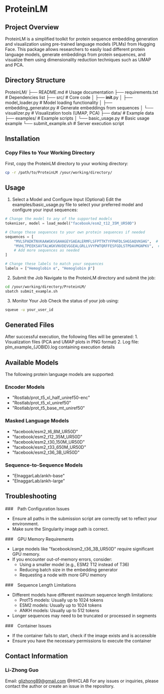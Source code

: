 # ProteinLM

## Project Overview
ProteinLM is a simplified toolkit for protein sequence embedding generation and visualization using pre-trained language models (PLMs) from Hugging Face. This package allows researchers to easily load different protein language models, generate embeddings from protein sequences, and visualize them using dimensionality reduction techniques such as UMAP and PCA.

## Directory Structure
ProteinLM/
├── README.md                     # Usage documentation
├── requirements.txt              # Dependencies list
├── src/                          # Core code
│   ├── __init__.py
│   ├── model_loader.py           # Model loading functionality
│   ├── embedding_generator.py    # Generate embeddings from sequences
│   └── visualizer.py             # Visualization tools (UMAP, PCA)
├── data/                         # Example data
├── examples/                     # Example scripts
│   └── basic_usage.py            # Basic usage example
└── submit_example.sh             # Server execution script

## Installation
### Copy Files to Your Working Directory
First, copy the ProteinLM directory to your working directory:
```bash
cp -r /path/to/ProteinLM /your/working/directory/
```

## Usage
1. Select a Model and Configure Input (Optional)
Edit the examples/basic_usage.py file to select your preferred model and configure your input sequences:
```py
# Change the model to any of the supported models
tokenizer, model = load_model("facebook/esm2_t12_35M_UR50D")

# Change these sequences to your own protein sequences if needed
sequences = [
    "MVLSPADKTNVKAAWGKVGAHAGEYGAEALERMFLSFPTTKTYFPHFDLSHGSAQVKGHG",  # Hemoglobin alpha
    "MVHLTPEEKSAVTALWGKVNVDEVGGEALGRLLVVYPWTQRFFESFGDLSTPDAVMGNPKV",  # Hemoglobin beta
    # Add more sequences as needed
]

# Change these labels to match your sequences
labels = ["Hemoglobin α", "Hemoglobin β"]
```

2. Submit the Job
Navigate to the ProteinLM directory and submit the job:
```bash
cd /your/working/directory/ProteinLM/
sbatch submit_example.sh
```

3. Monitor Your Job
Check the status of your job using:
```bash
squeue -u your_user_id
```

## Generated Files
After successful execution, the following files will be generated:
    1. Visualization files (PCA and UMAP plots in PNG format)
    2. Log file: plm_example_{JOBID}.log containing execution details

## Available Models
The following protein language models are supported:
### Encoder Models
* "Rostlab/prot_t5_xl_half_uniref50-enc"
* "Rostlab/prot_t5_xl_uniref50"
* "Rostlab/prot_t5_base_mt_uniref50"
### Masked Language Models
* "facebook/esm2_t6_8M_UR50D"
* "facebook/esm2_t12_35M_UR50D"
* "facebook/esm2_t30_150M_UR50D"
* "facebook/esm2_t33_650M_UR50D"
* "facebook/esm2_t36_3B_UR50D"
### Sequence-to-Sequence Models
* "ElnaggarLab/ankh-base"
* "ElnaggarLab/ankh-large"

## Troubleshooting
###　Path Configuration Issues
* Ensure all paths in the submission script are correctly set to reflect your environment.
* Make sure the Singularity image path is correct.

###　GPU Memory Requirements
* Large models like "facebook/esm2_t36_3B_UR50D" require significant GPU memory.
* If you encounter out-of-memory errors, consider:
    * Using a smaller model (e.g., ESM2 T12 instead of T36)
    * Reducing batch size in the embedding generator
    * Requesting a node with more GPU memory

###　Sequence Length Limitations
* Different models have different maximum sequence length limitations:
    * ProtT5 models: Usually up to 1024 tokens
    * ESM2 models: Usually up to 1024 tokens
    * ANKH models: Usually up to 512 tokens
* Longer sequences may need to be truncated or processed in segments

###　Container Issues
* If the container fails to start, check if the image exists and is accessible
* Ensure you have the necessary permissions to execute the container

## Contact Information
### Li-Zhong Guo
Email: glizhong89@gmail.com
@HHCLAB
For any issues or inquiries, please contact the author or create an issue in the repository.